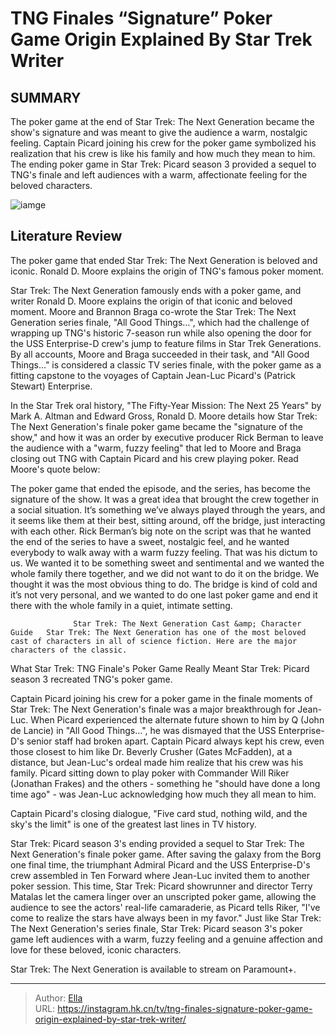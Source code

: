 # TNG Finales “Signature” Poker Game Origin Explained By Star Trek Writer


## SUMMARY 



  The poker game at the end of Star Trek: The Next Generation became the show&#39;s signature and was meant to give the audience a warm, nostalgic feeling.   Captain Picard joining his crew for the poker game symbolized his realization that his crew is like his family and how much they mean to him.   The ending poker game in Star Trek: Picard season 3 provided a sequel to TNG&#39;s finale and left audiences with a warm, affectionate feeling for the beloved characters.  

![iamge](https://static1.srcdn.com/wordpress/wp-content/uploads/2023/12/tng-poker-picard-troi-riker.jpg)

## Literature Review
The poker game that ended Star Trek: The Next Generation is beloved and iconic. Ronald D. Moore explains the origin of TNG&#39;s famous poker moment.




Star Trek: The Next Generation famously ends with a poker game, and writer Ronald D. Moore explains the origin of that iconic and beloved moment. Moore and Brannon Braga co-wrote the Star Trek: The Next Generation series finale, &#34;All Good Things...&#34;, which had the challenge of wrapping up TNG&#39;s historic 7-season run while also opening the door for the USS Enterprise-D crew&#39;s jump to feature films in Star Trek Generations. By all accounts, Moore and Braga succeeded in their task, and &#34;All Good Things...&#34; is considered a classic TV series finale, with the poker game as a fitting capstone to the voyages of Captain Jean-Luc Picard&#39;s (Patrick Stewart) Enterprise.




In the Star Trek oral history, &#34;The Fifty-Year Mission: The Next 25 Years&#34; by Mark A. Altman and Edward Gross, Ronald D. Moore details how Star Trek: The Next Generation&#39;s finale poker game became the &#34;signature of the show,&#34; and how it was an order by executive producer Rick Berman to leave the audience with a &#34;warm, fuzzy feeling&#34; that led to Moore and Braga closing out TNG with Captain Picard and his crew playing poker. Read Moore&#39;s quote below:


The poker game that ended the episode, and the series, has become the signature of the show. It was a great idea that brought the crew together in a social situation. It’s something we’ve always played through the years, and it seems like them at their best, sitting around, off the bridge, just interacting with each other. Rick Berman’s big note on the script was that he wanted the end of the series to have a sweet, nostalgic feel, and he wanted everybody to walk away with a warm fuzzy feeling. That was his dictum to us. We wanted it to be something sweet and sentimental and we wanted the whole family there together, and we did not want to do it on the bridge. We thought it was the most obvious thing to do. The bridge is kind of cold and it’s not very personal, and we wanted to do one last poker game and end it there with the whole family in a quiet, intimate setting.





                  Star Trek: The Next Generation Cast &amp; Character Guide   Star Trek: The Next Generation has one of the most beloved cast of characters in all of science fiction. Here are the major characters of the classic.    


 What Star Trek: TNG Finale&#39;s Poker Game Really Meant 
Star Trek: Picard season 3 recreated TNG&#39;s poker game.
         

Captain Picard joining his crew for a poker game in the finale moments of Star Trek: The Next Generation&#39;s finale was a major breakthrough for Jean-Luc. When Picard experienced the alternate future shown to him by Q (John de Lancie) in &#34;All Good Things...&#34;, he was dismayed that the USS Enterprise-D&#39;s senior staff had broken apart. Captain Picard always kept his crew, even those closest to him like Dr. Beverly Crusher (Gates McFadden), at a distance, but Jean-Luc&#39;s ordeal made him realize that his crew was his family. Picard sitting down to play poker with Commander Will Riker (Jonathan Frakes) and the others - something he &#34;should have done a long time ago&#34; - was Jean-Luc acknowledging how much they all mean to him.






Captain Picard&#39;s closing dialogue, &#34;Five card stud, nothing wild, and the sky&#39;s the limit&#34; is one of the greatest last lines in TV history.




Star Trek: Picard season 3&#39;s ending provided a sequel to Star Trek: The Next Generation&#39;s finale poker game. After saving the galaxy from the Borg one final time, the triumphant Admiral Picard and the USS Enterprise-D&#39;s crew assembled in Ten Forward where Jean-Luc invited them to another poker session. This time, Star Trek: Picard showrunner and director Terry Matalas let the camera linger over an unscripted poker game, allowing the audience to see the actors&#39; real-life camaraderie, as Picard tells Riker, &#34;I&#39;ve come to realize the stars have always been in my favor.&#34; Just like Star Trek: The Next Generation&#39;s series finale, Star Trek: Picard season 3&#39;s poker game left audiences with a warm, fuzzy feeling and a genuine affection and love for these beloved, iconic characters.




Star Trek: The Next Generation is available to stream on Paramount&#43;.



---

> Author: [Ella](https://instagram.hk.cn/)  
> URL: https://instagram.hk.cn/tv/tng-finales-signature-poker-game-origin-explained-by-star-trek-writer/  

